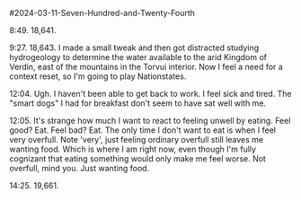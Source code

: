 #2024-03-11-Seven-Hundred-and-Twenty-Fourth

8:49.  18,641.

9:27.  18,643.  I made a small tweak and then got distracted studying hydrogeology to determine the water available to the arid Kingdom of Verdin, east of the mountains in the Torvui interior.  Now I feel a need for a context reset, so I'm going to play Nationstates.

12:04.  Ugh.  I haven't been able to get back to work.  I feel sick and tired.  The "smart dogs" I had for breakfast don't seem to have sat well with me.

12:05.  It's strange how much I want to react to feeling unwell by eating.  Feel good?  Eat.  Feel bad?  Eat.  The only time I don't want to eat is when I feel very overfull.  Note 'very', just feeling ordinary overfull still leaves me wanting food.  Which is where I am right now, even though I'm fully cognizant that eating something would only make me feel worse.  Not overfull, mind you.  Just wanting food.

14:25.  19,661.